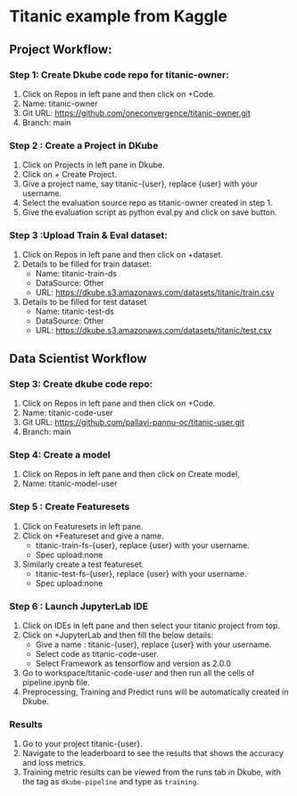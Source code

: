 # Titanic example from Kaggle
## Project Workflow:

### Step 1: Create Dkube code repo for titanic-owner:
1. Click on Repos in left pane and then click on +Code.
2. Name: titanic-owner
3. Git URL: https://github.com/oneconvergence/titanic-owner.git
4. Branch: main

### Step 2 : Create a Project in DKube
1. Click on Projects in left pane in Dkube.
2. Click on + Create Project.
3. Give a project name, say titanic-{user}, replace {user} with your username.
4. Select the evaluation source repo as titanic-owner created in step 1.
5. Give the evaluation script as python eval.py and click on save button.

### Step 3 :Upload Train & Eval dataset: 
1. Click on Repos in left pane and then click on +dataset.
2. Details to be filled for train dataset:
   - Name: titanic-train-ds
   - DataSource: Other 
   - URL: https://dkube.s3.amazonaws.com/datasets/titanic/train.csv
3. Details to be filled for test dataset
   - Name: titanic-test-ds
   - DataSource: Other
   - URL: https://dkube.s3.amazonaws.com/datasets/titanic/test.csv

## Data Scientist Workflow 

### Step 3: Create dkube code repo:
1. Click on Repos in left pane and then click on +Code.
2. Name: titanic-code-user
3. Git URL: https://github.com/pallavi-pannu-oc/titanic-user.git
4. Branch: main

### Step 4: Create a model 
1. Click on Repos in left pane and then click on Create model, 
2. Name: titanic-model-user

### Step 5 : Create Featuresets
1. Click on Featuresets in left pane.
2. Click on +Featureset and give a name.
   - titanic-train-fs-{user}, replace {user} with your username.
   - Spec upload:none
3. Similarly create a test featureset.
   - titanic-test-fs-{user}, replace {user} with your username.
   - Spec upload:none

### Step 6 : Launch JupyterLab IDE
1. Click on IDEs in left pane and then select your titanic project from top.
2. Click on +JupyterLab and then fill the below details:
   - Give a name : titanic-{user}, replace {user} with your username.
   - Select code as titanic-code-user.
   - Select Framework as tensorflow and version as 2.0.0
3. Go to workspace/titanic-code-user and then run all the cells of pipeline.ipynb file.
4. Preprocessing, Training and Predict runs will be automatically created in Dkube.

### Results
1. Go to your project titanic-{user}.
2. Navigate to the leaderboard to see the results that shows the accuracy and loss metrics.
3. Training metric results can be viewed from the runs tab in Dkube, with the tag as `dkube-pipeline` and type as `training`.

